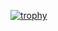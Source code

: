 [![trophy](https://github-profile-trophy.vercel.app/?username=JasonDurian&theme=onedark)](https://github.com/ryo-ma/github-profile-trophy)
